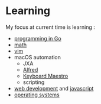 # Learning

My focus at current time is learning :

- [programming in Go](../programming-languages/Go.md)
- [math](../math/Math.md)
- [vim](../text-editors/Vim.md)
- macOS automation 
	- JXA
	- [Alfred](../macOS/apps/alfred/Alfred.md)
	- [Keyboard Maestro](../macOS/apps/km/km.md)
	- scripting
- [web development](../web/Web.md) and [javascript](../programming-languages/Javascript.md)
- [operating systems](../operating-systems/operating-systems.md)

